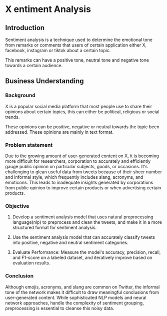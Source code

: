 # X entiment Analysis
## Introduction
Sentiment analysis is a technique used to determine the emotional tone from remarks or comments that users of certain application either X, facebook, instagram or tiktok about a certain topic.

This remarks can have a positive tone, neutral tone and negative tone towards a certain audience.

## Business Understanding
### Background
X is a popular social media platform that most people use to share their opinions about certain topics, this can either be political, religious or social trends.

These opinions can be positive, negative or neutral towards the topic been addressed. These opinions are mainly in text format.


### Problem statement
Due to the growing amount of user-generated content on X, it is becoming more difficult for researchers, corporation to accurately and efficiently gauge public opinion on particular subjects, goods, or occasions. It's challenging to glean useful data from tweets because of their sheer number and informal style, which frequently includes slang, acronyms, and emoticons. This leads to inadequate insights generated by corporations from public opinion to improve certain products or when advertising certain products.

### Objective
1. Develop a sentiment analysis model that uses natural preprocessing language(nlp) to preprocess and clean the tweets, and make it in a more structured format for sentiment analysis.

2. Use the sentiment analysis model that can accurately classify tweets into positive, negative and neutral sentiment categories.

3. Evaluate Performance: Measure the model's accuracy, precision, recall, and F1-score on a labeled dataset, and iteratively improve based on evaluation results.

### Conclusion
Although emojis, acronyms, and slang are common on Twitter, the informal tone of the network makes it difficult to draw meaningful conclusions from user-generated content. While sophisticated NLP models and neural network approaches, handle the complexity of sentiment grouping, preprocessing is essential to cleanse this noisy data.